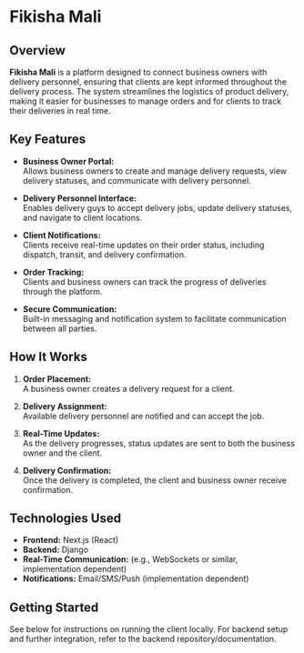 # Fikisha Mali

## Overview

**Fikisha Mali** is a platform designed to connect business owners with delivery personnel, ensuring that clients are kept informed throughout the delivery process. The system streamlines the logistics of product delivery, making it easier for businesses to manage orders and for clients to track their deliveries in real time.

## Key Features

- **Business Owner Portal:**  
  Allows business owners to create and manage delivery requests, view delivery statuses, and communicate with delivery personnel.

- **Delivery Personnel Interface:**  
  Enables delivery guys to accept delivery jobs, update delivery statuses, and navigate to client locations.

- **Client Notifications:**  
  Clients receive real-time updates on their order status, including dispatch, transit, and delivery confirmation.

- **Order Tracking:**  
  Clients and business owners can track the progress of deliveries through the platform.

- **Secure Communication:**  
  Built-in messaging and notification system to facilitate communication between all parties.

## How It Works

1. **Order Placement:**  
   A business owner creates a delivery request for a client.

2. **Delivery Assignment:**  
   Available delivery personnel are notified and can accept the job.

3. **Real-Time Updates:**  
   As the delivery progresses, status updates are sent to both the business owner and the client.

4. **Delivery Confirmation:**  
   Once the delivery is completed, the client and business owner receive confirmation.

## Technologies Used

- **Frontend:** Next.js (React)
- **Backend:** Django
- **Real-Time Communication:** (e.g., WebSockets or similar, implementation dependent)
- **Notifications:** Email/SMS/Push (implementation dependent)

## Getting Started

See below for instructions on running the client locally. For backend setup and further integration, refer to the backend repository/documentation.
